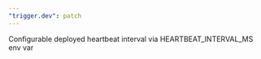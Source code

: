 ```yaml
---
"trigger.dev": patch
---
```


Configurable deployed heartbeat interval via HEARTBEAT_INTERVAL_MS env var
